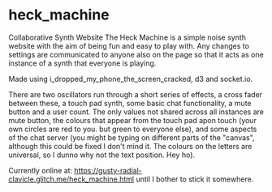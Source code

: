# heck_machine
Collaborative Synth Website 
The Heck Machine is a simple noise synth website with the aim of being fun and easy to play with. Any changes to settings are communicated to anyone also on the page so that it acts as one instance of a synth that everyone is playing.

Made using i_dropped_my_phone_the_screen_cracked, d3 and socket.io. 
 
There are two oscillators run through a short series of effects, a cross fader between these, a touch pad synth, some basic chat functionality, a mute button and a user count.
 The only values not shared across all instances are mute button, the colours that appear from the touch pad apon touch (your own circles are red to you. but green to everyone else), and some aspects of the chat server (you might be typing on different parts of the "canvas", although this could be fixed I don't mind it. The colours on the letters are universal, so I dunno why not the text position. Hey ho).
 
 
Currently online at: https://gusty-radial-clavicle.glitch.me/heck_machine.html
until I bother to stick it somewhere. 
